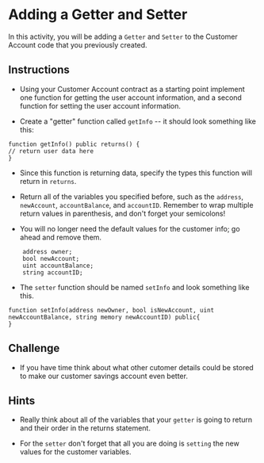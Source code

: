 # Adding a Getter and Setter

In this activity, you will be adding a `Getter` and `Setter` to the Customer Account code that you previously created.

## Instructions

* Using your Customer Account contract as a starting point implement one function for getting the user account information,
  and a second function for setting the user account information.

* Create a "getter" function called `getInfo` -- it should look something like this:

```solidity
function getInfo() public returns() {
// return user data here
}
```

* Since this function is returning data, specify the types this function will return in `returns`.

* Return all of the variables you specified before, such as the `address`, `newAccount`, `accountBalance`, and `accountID`.
  Remember to wrap multiple return values in parenthesis, and don't forget your semicolons!

* You will no longer need the default values for the customer info; go ahead and remove them.

```solidity
    address owner;
    bool newAccount;
    uint accountBalance;
    string accountID;
```

* The `setter` function should be named `setInfo` and look something like this.

```solidity
function setInfo(address newOwner, bool isNewAccount, uint newAccountBalance, string memory newAccountID) public{
}
```

## Challenge

* If you have time think about what other cutomer details could be stored to make our customer savings account even better.

## Hints

* Really think about all of the variables that your `getter` is going to return and their order in the returns statement.

* For the `setter` don't forget that all you are doing is `setting` the new values for the customer variables.
